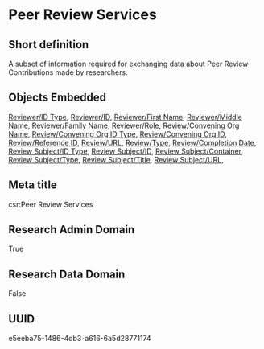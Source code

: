 # Peer Review Services
## Short definition
A subset of information required for exchanging data about Peer Review Contributions made by researchers.
## Objects Embedded
[Reviewer/ID Type](../Object-Fields/Reviewer/ID%20Type.md), [Reviewer/ID](../Object-Fields/Reviewer/ID.md), [Reviewer/First Name](../Object-Fields/Reviewer/First%20Name.md), [Reviewer/Middle Name](../Object-Fields/Reviewer/Middle%20Name.md), [Reviewer/Family Name](../Object-Fields/Reviewer/Family%20Name.md), [Reviewer/Role](../Object-Fields/Reviewer/Role.md), [Review/Convening Org Name](../Object-Fields/Review/Convening%20Org%20Name.md), [Review/Convening Org ID Type](../Object-Fields/Review/Convening%20Org%20ID%20Type.md), [Review/Convening Org ID](../Object-Fields/Review/Convening%20Org%20ID.md), [Review/Reference ID](../Object-Fields/Review/Reference%20ID.md), [Review/URL](../Object-Fields/Review/URL.md), [Review/Type](../Object-Fields/Review/Type.md), [Review/Completion Date](../Object-Fields/Review/Completion%20Date.md), [Review Subject/ID Type](../Object-Fields/Review%20Subject/ID%20Type.md), [Review Subject/ID](../Object-Fields/Review%20Subject/ID.md), [Review Subject/Container](../Object-Fields/Review%20Subject/Container.md), [Review Subject/Type](../Object-Fields/Review%20Subject/Type.md), [Review Subject/Title](../Object-Fields/Review%20Subject/Title.md), [Review Subject/URL](../Object-Fields/Review%20Subject/URL.md), 
## Meta title
csr:Peer Review Services
## Research Admin Domain
True
## Research Data Domain
False
## UUID
e5eeba75-1486-4db3-a616-6a5d28771174
